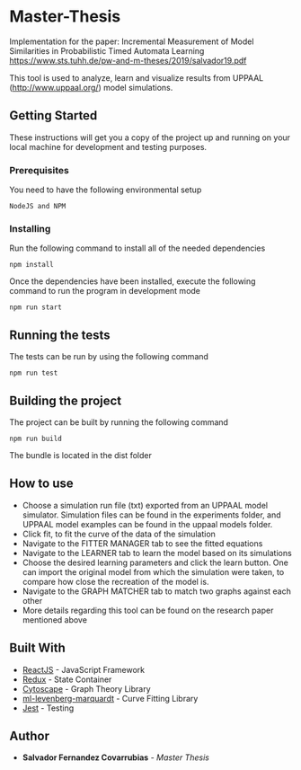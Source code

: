 # Master-Thesis
Implementation for the paper: Incremental Measurement of Model Similarities in Probabilistic Timed Automata Learning
https://www.sts.tuhh.de/pw-and-m-theses/2019/salvador19.pdf

This tool is used to analyze, learn and visualize results from UPPAAL (http://www.uppaal.org/) model simulations. 

## Getting Started

These instructions will get you a copy of the project up and running on your local machine for development and testing purposes. 

### Prerequisites

You need to have the following environmental setup

```
NodeJS and NPM
```

### Installing

Run the following command to install all of the needed dependencies 

```
npm install 
```

Once the dependencies have been installed, execute the following command to run the program in development mode

```
npm run start
```

## Running the tests

The tests can be run by using the following command

```
npm run test
```

## Building the project

The project can be built by running the following command
```
npm run build
```

The bundle is located in the dist folder

## How to use

- Choose a simulation run file (txt) exported from an UPPAAL model simulator. Simulation files can be found in the experiments folder, and UPPAAL model examples can be found in the uppaal models folder. 
- Click fit, to fit the curve of the data of the simulation
- Navigate to the FITTER MANAGER tab to see the fitted equations
- Navigate to the LEARNER tab to learn the model based on its simulations
- Choose the desired learning parameters and click the learn button. One can import the original model from which the simulation were taken, to compare how close the recreation of the model is. 
- Navigate to the GRAPH MATCHER tab to match two graphs against each other 
- More details regarding this tool can be found on the research paper mentioned above

## Built With
* [ReactJS](https://reactjs.org/) - JavaScript Framework
* [Redux](https://redux.js.org/) - State Container 
* [Cytoscape](https://js.cytoscape.org/) - Graph Theory Library
* [ml-levenberg-marquardt](https://github.com/mljs/levenberg-marquardt) - Curve Fitting Library
* [Jest](https://jestjs.io/) - Testing

## Author

* **Salvador Fernandez Covarrubias** - *Master Thesis*
